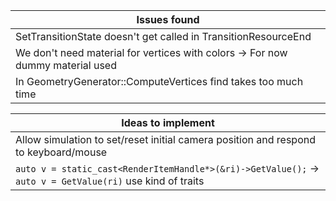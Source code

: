 | Issues found |
| --- |
| SetTransitionState doesn't get called in TransitionResourceEnd |
| We don't need material for vertices with colors -> For now dummy material used |
| In GeometryGenerator::ComputeVertices find takes too much time |

| Ideas to implement |
| --- |
| Allow simulation to set/reset initial camera position and respond to keyboard/mouse |
| `auto v = static_cast<RenderItemHandle*>(&ri)->GetValue();` -> `auto v = GetValue(ri)` use kind of traits |

